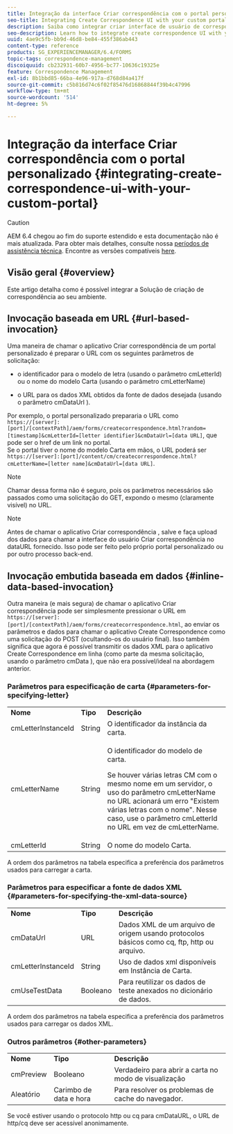 ```yaml
---
title: Integração da interface Criar correspondência com o portal personalizado
seo-title: Integrating Create Correspondence UI with your custom portal
description: Saiba como integrar criar interface de usuário de correspondência com seu portal personalizado
seo-description: Learn how to integrate create correspondence UI with your custom portal
uuid: 4ae9c5fb-bb9d-46d8-be84-455f386ab443
content-type: reference
products: SG_EXPERIENCEMANAGER/6.4/FORMS
topic-tags: correspondence-management
discoiquuid: cb232931-60b7-4956-bc77-10636c19325e
feature: Correspondence Management
exl-id: 8b1bbd85-66ba-4e96-917a-d768d84a417f
source-git-commit: c5b816d74c6f02f85476d16868844f39b4c47996
workflow-type: tm+mt
source-wordcount: '514'
ht-degree: 5%

---
```


# Integração da interface Criar correspondência com o portal personalizado {#integrating-create-correspondence-ui-with-your-custom-portal}

>[!CAUTION]
>
>AEM 6.4 chegou ao fim do suporte estendido e esta documentação não é mais atualizada. Para obter mais detalhes, consulte nossa [períodos de assistência técnica](https://helpx.adobe.com/br/support/programs/eol-matrix.html). Encontre as versões compatíveis [here](https://experienceleague.adobe.com/docs/).

## Visão geral {#overview}

Este artigo detalha como é possível integrar a Solução de criação de correspondência ao seu ambiente.

## Invocação baseada em URL {#url-based-invocation}

Uma maneira de chamar o aplicativo Criar correspondência de um portal personalizado é preparar o URL com os seguintes parâmetros de solicitação:

* o identificador para o modelo de letra (usando o parâmetro cmLetterId) ou o nome do modelo Carta (usando o parâmetro cmLetterName)

* o URL para os dados XML obtidos da fonte de dados desejada (usando o parâmetro cmDataUrl ).

Por exemplo, o portal personalizado prepararia o URL como\
`https://[server]:[port]/[contextPath]/aem/forms/createcorrespondence.html?random=[timestamp]&cmLetterId=[letter identifier]&cmDataUrl=[data URL]`, que pode ser o href de um link no portal.\
Se o portal tiver o nome do modelo Carta em mãos, o URL poderá ser\
`https://[server]:[port]/content/cm/createcorrespondence.html?cmLetterName=[letter name]&cmDataUrl=[data URL]`.

>[!NOTE]
>
>Chamar dessa forma não é seguro, pois os parâmetros necessários são passados como uma solicitação do GET, expondo o mesmo (claramente visível) no URL.

>[!NOTE]
>
>Antes de chamar o aplicativo Criar correspondência , salve e faça upload dos dados para chamar a interface do usuário Criar correspondência no dataURL fornecido. Isso pode ser feito pelo próprio portal personalizado ou por outro processo back-end.

## Invocação embutida baseada em dados {#inline-data-based-invocation}

Outra maneira (e mais segura) de chamar o aplicativo Criar correspondência pode ser simplesmente pressionar o URL em `https://[server]:[port]/[contextPath]/aem/forms/createcorrespondence.html`, ao enviar os parâmetros e dados para chamar o aplicativo Create Correspondence como uma solicitação do POST (ocultando-os do usuário final). Isso também significa que agora é possível transmitir os dados XML para o aplicativo Create Correspondence em linha (como parte da mesma solicitação, usando o parâmetro cmData ), que não era possível/ideal na abordagem anterior.

### Parâmetros para especificação de carta {#parameters-for-specifying-letter}

<table> 
 <tbody>
  <tr>
   <td><strong>Nome</strong></td> 
   <td><strong>Tipo</strong></td> 
   <td><strong>Descrição</strong></td> 
  </tr>
  <tr>
   <td>cmLetterInstanceId</td> 
   <td>String</td> 
   <td>O identificador da instância da carta.</td> 
  </tr>
  <tr>
   <td>cmLetterName</td> 
   <td>String</td> 
   <td><p>O identificador do modelo de carta. </p> <p>Se houver várias letras CM com o mesmo nome em um servidor, o uso do parâmetro cmLetterName no URL acionará um erro "Existem várias letras com o nome". Nesse caso, use o parâmetro cmLetterId no URL em vez de cmLetterName.</p> </td> 
  </tr>
  <tr>
   <td>cmLetterId</td> 
   <td>String</td> 
   <td>O nome do modelo Carta.</td> 
  </tr>
 </tbody>
</table>

A ordem dos parâmetros na tabela especifica a preferência dos parâmetros usados para carregar a carta.

### Parâmetros para especificar a fonte de dados XML {#parameters-for-specifying-the-xml-data-source}

<table> 
 <tbody>
  <tr>
   <td><strong>Nome</strong></td> 
   <td><strong>Tipo</strong></td> 
   <td><strong>Descrição</strong></td> 
  </tr>
  <tr>
   <td>cmDataUrl<br /> </td> 
   <td>URL</td> 
   <td>Dados XML de um arquivo de origem usando protocolos básicos como cq, ftp, http ou arquivo.<br /> </td> 
  </tr>
  <tr>
   <td>cmLetterInstanceId</td> 
   <td>String</td> 
   <td>Uso de dados xml disponíveis em Instância de Carta.</td> 
  </tr>
  <tr>
   <td>cmUseTestData</td> 
   <td>Booleano</td> 
   <td>Para reutilizar os dados de teste anexados no dicionário de dados.</td> 
  </tr>
 </tbody>
</table>

A ordem dos parâmetros na tabela especifica a preferência dos parâmetros usados para carregar os dados XML.

### Outros parâmetros {#other-parameters}

<table> 
 <tbody>
  <tr>
   <td><strong>Nome</strong></td> 
   <td><strong>Tipo</strong></td> 
   <td><strong>Descrição</strong></td> 
  </tr>
  <tr>
   <td>cmPreview<br /> </td> 
   <td>Booleano</td> 
   <td>Verdadeiro para abrir a carta no modo de visualização<br /> </td> 
  </tr>
  <tr>
   <td>Aleatório</td> 
   <td>Carimbo de data e hora</td> 
   <td>Para resolver os problemas de cache do navegador.</td> 
  </tr>
 </tbody>
</table>

Se você estiver usando o protocolo http ou cq para cmDataURL, o URL de http/cq deve ser acessível anonimamente.

